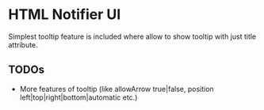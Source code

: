 # HTML Notifier UI

Simplest tooltip feature is included where allow to show tooltip with just title attribute.

## TODOs

- More features of tooltip (like allowArrow true|false, position left|top|right|bottom|automatic etc.)
